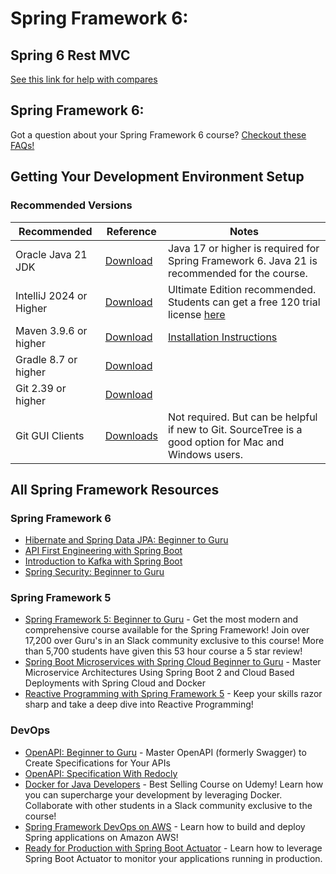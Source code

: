 # Spring Framework 6: 
## Spring 6 Rest MVC


 [See this link for help with compares](https://github.com/springframeworkguru/spring5webapp/wiki#getting-an-error-but-cannot-find-what-is-different-from-lesson-source-code)

## Spring Framework 6: 
Got a question about your Spring Framework 6 course? [Checkout these FAQs!](https://github.com/springframeworkguru/spring5webapp/wiki)

## Getting Your Development Environment Setup
### Recommended Versions
| Recommended             | Reference                                                                                                                                                     | Notes                                                                                                                                                                                                                  |
|-------------------------|---------------------------------------------------------------------------------------------------------------------------------------------------------------|------------------------------------------------------------------------------------------------------------------------------------------------------------------------------------------------------------------------|
| Oracle Java 21 JDK      | [Download](https://www.oracle.com/java/technologies/downloads/#java21) | Java 17 or higher is required for Spring Framework 6. Java 21 is recommended for the course.                                                                                                                           |
| IntelliJ 2024 or Higher | [Download](https://www.jetbrains.com/idea/download/)                                                                                                          | Ultimate Edition recommended. Students can get a free 120 trial license [here](https://github.com/springframeworkguru/spring5webapp/wiki/Which-IDE-to-Use%3F#how-do-i-get-the-free-120-day-trial-to-intellij-ultimate) |
| Maven 3.9.6 or higher   | [Download](https://maven.apache.org/download.cgi)                                                                                                             | [Installation Instructions](https://maven.apache.org/install.html)                                                                                                                                                     |
| Gradle 8.7 or higher    | [Download](https://gradle.org/install/)                                                                                                                       |                                                                                                                                                                     |
| Git 2.39 or higher      | [Download](https://git-scm.com/downloads)                                                                                                                     |                                                                                                                                                                                                                        | 
| Git GUI Clients         | [Downloads](https://git-scm.com/downloads/guis)                                                                                                               | Not required. But can be helpful if new to Git. SourceTree is a good option for Mac and Windows users.                                                                                                                 |

## All Spring Framework Resources
### Spring Framework 6
* [Hibernate and Spring Data JPA: Beginner to Guru](https://www.udemy.com/course/hibernate-and-spring-data-jpa-beginner-to-guru/?referralCode=251C4C865302C7B1BB8F)
* [API First Engineering with Spring Boot](https://www.udemy.com/course/api-first-engineering-with-spring-boot/?referralCode=C6DAEE7338215A2CF276)
* [Introduction to Kafka with Spring Boot](https://www.udemy.com/course/introduction-to-kafka-with-spring-boot/?referralCode=15118530CA63AD1AF16D)
* [Spring Security: Beginner to Guru](https://www.udemy.com/course/spring-security-core-beginner-to-guru/?referralCode=306F288EB78688C0F3BC)

### Spring Framework 5
* [Spring Framework 5: Beginner to Guru](https://www.udemy.com/testing-spring-boot-beginner-to-guru/?couponCode=GITHUB_REPO) - Get the most modern and comprehensive course available for the Spring Framework! Join over 17,200 over Guru's in an Slack community exclusive to this course! More than 5,700 students have given this 53 hour course a 5 star review!
* [Spring Boot Microservices with Spring Cloud Beginner to Guru](https://www.udemy.com/course/spring-boot-microservices-with-spring-cloud-beginner-to-guru/?referralCode=6142D427AE53031FEF38) - Master Microservice Architectures Using Spring Boot 2 and Cloud Based Deployments with Spring Cloud and Docker
* [Reactive Programming with Spring Framework 5](https://www.udemy.com/reactive-programming-with-spring-framework-5/?couponCode=GITHUB_REPO_SF5B2G) - Keep your skills razor sharp and take a deep dive into Reactive Programming!


### DevOps
* [OpenAPI: Beginner to Guru](https://www.udemy.com/course/openapi-beginner-to-guru/?referralCode=0E7F511C749013CA6AAD) - Master OpenAPI (formerly Swagger) to Create Specifications for Your APIs
* [OpenAPI: Specification With Redocly](https://www.udemy.com/course/openapi-specification-redocly-api-documentation/?referralCode=863C443928D61D9A3831)
* [Docker for Java Developers](https://www.udemy.com/docker-for-java-developers/?couponCode=GITHUB_REPO_SF5B2G) - Best Selling Course on Udemy! Learn how you can supercharge your development by leveraging Docker. Collaborate with other students in a Slack community exclusive to the course!
* [Spring Framework DevOps on AWS](https://www.udemy.com/spring-core-devops-on-aws/?couponCode=GITHUB_REPO_SF5B2G) - Learn how to build and deploy Spring applications on Amazon AWS!
* [Ready for Production with Spring Boot Actuator](https://www.udemy.com/ready-for-production-with-spring-boot-actuator/?couponCode=GITHUB_REPO_SF5B2G) - Learn how to leverage Spring Boot Actuator to monitor your applications running in production.




